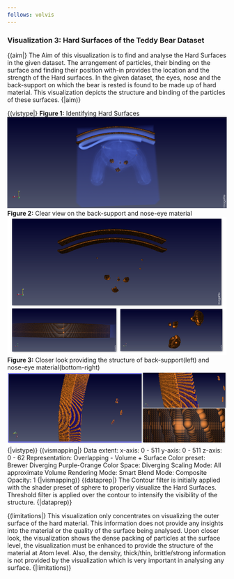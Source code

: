```yaml
---
follows: volvis
---
```


### Visualization 3: Hard Surfaces of the Teddy Bear Dataset

{(aim|}
The Aim of this visualization is to find and analyse the Hard Surfaces in the given dataset. The arrangement of particles, their binding on the surface and finding their position with-in provides the location and the strength of the Hard surfaces.
In the given dataset, the eyes, nose and the back-support on which the bear is rested is found to be made up of hard material. This visualization depicts the structure and binding of the particles of these surfaces.
{|aim)}

{(vistype|}
**Figure 1:** Identifying Hard Surfaces
![Teddy4](Teddy4.png)
**Figure 2:** Clear view on the back-support and nose-eye material
![Teddy5](Teddy5.png)
**Figure 3:** Closer look providing the structure of back-support(left) and nose-eye material(bottom-right)
![Teddy6](Teddy6.png)
{|vistype)}
{(vismapping|}
Data extent:
x-axis: 0 - 511
y-axis: 0 - 511
z-axis: 0 - 62
Representation: Overlapping - Volume + Surface
Color preset: Brewer Diverging Purple-Orange
Color Space: Diverging
Scaling Mode: All approximate
Volume Rendering Mode: Smart
Blend Mode: Composite
Opacity: 1
{|vismapping)}
{(dataprep|}
The Contour filter is initially applied with the shader preset of sphere to properly visualize the Hard Surfaces. Threshold filter is applied over the contour to intensify the visibility of the structure.
{|dataprep)}

{(limitations|}
This visualization only concentrates on visualizing the outer surface of the hard material. This information does not provide any insights into the material or the quality of the surface being analysed. Upon closer look, the visualization shows the dense packing of particles at the surface level, the visualization must be enhanced to provide the structure of the material at Atom level. Also, the density, thick/thin, brittle/strong information is not provided by the visualization which is very important in analysing any surface.
{|limitations)}
